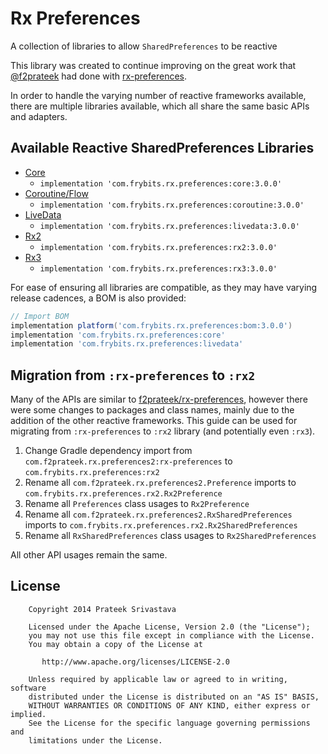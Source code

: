 # Rx Preferences

A collection of libraries to allow `SharedPreferences` to be reactive

This library was created to continue improving on the great work that [@f2prateek][1] had done with [rx-preferences][2].

In order to handle the varying number of reactive frameworks available, there are multiple libraries available, which all share the same basic APIs and adapters.

## Available Reactive SharedPreferences Libraries

- [Core][3]
  - `implementation 'com.frybits.rx.preferences:core:3.0.0'`
- [Coroutine/Flow][4]
  - `implementation 'com.frybits.rx.preferences:coroutine:3.0.0'`
- [LiveData][5]
  - `implementation 'com.frybits.rx.preferences:livedata:3.0.0'`
- [Rx2][6]
  - `implementation 'com.frybits.rx.preferences:rx2:3.0.0'`
- [Rx3][7]
  - `implementation 'com.frybits.rx.preferences:rx3:3.0.0'`

For ease of ensuring all libraries are compatible, as they may have varying release cadences, a BOM is also provided:

```groovy
// Import BOM
implementation platform('com.frybits.rx.preferences:bom:3.0.0')
implementation 'com.frybits.rx.preferences:core'
implementation 'com.frybits.rx.preferences:livedata'
```

## Migration from `:rx-preferences` to `:rx2`

Many of the APIs are similar to [f2prateek/rx-preferences][8], however there were some changes to packages and class names, mainly due to the addition of the other reactive frameworks.
This guide can be used for migrating from `:rx-preferences` to `:rx2` library (and potentially even `:rx3`).

1. Change Gradle dependency import from `com.f2prateek.rx.preferences2:rx-preferences` to `com.frybits.rx.preferences:rx2`
2. Rename all `com.f2prateek.rx.preferences2.Preference` imports to `com.frybits.rx.preferences.rx2.Rx2Preference`
3. Rename all `Preferences` class usages to `Rx2Preference`
4. Rename all `com.f2prateek.rx.preferences2.RxSharedPreferences` imports to `com.frybits.rx.preferences.rx2.Rx2SharedPreferences`
5. Rename all `RxSharedPreferences` class usages to `Rx2SharedPreferences`

All other API usages remain the same.

License
-------
```
    Copyright 2014 Prateek Srivastava

    Licensed under the Apache License, Version 2.0 (the "License");
    you may not use this file except in compliance with the License.
    You may obtain a copy of the License at

       http://www.apache.org/licenses/LICENSE-2.0

    Unless required by applicable law or agreed to in writing, software
    distributed under the License is distributed on an "AS IS" BASIS,
    WITHOUT WARRANTIES OR CONDITIONS OF ANY KIND, either express or implied.
    See the License for the specific language governing permissions and
    limitations under the License.
```

[1]:https://github.com/f2prateek
[2]:https://github.com/f2prateek/rx-preferences
[3]:./core
[4]:./coroutines
[5]:./livedata
[6]:./rx2
[7]:./rx3
[8]:https://github.com/f2prateek/rx-preferences
